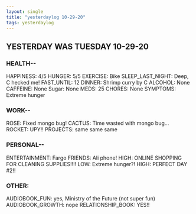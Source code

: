 ```yaml
---
layout: single
title: "yesterdaylog 10-29-20"
tags: yesterdaylog
---
```


## YESTERDAY WAS TUESDAY 10-29-20

### HEALTH--

HAPPINESS: 4/5
HUNGER: 5/5
EXERCISE: Bike
SLEEP_LAST_NIGHT: Deep, C hecked me!
FAST_UNTIL: 12
DINNER: Shrimp curry by C
ALCOHOL: None
CAFFEINE: None
Sugar: None
MEDS: 25
CHORES: None
SYMPTOMS: Extreme hunger


### WORK--

ROSE: Fixed mongo bug!
CACTUS: Time wasted with mongo bug...
ROCKET: UPY!!
PROJECTS: same same same

### PERSONAL--

ENTERTAINMENT: Fargo
FRIENDS: Ali phone!
HIGH: ONLINE SHOPPING FOR CLEANING SUPPLIES!!!!
LOW: Extreme hunger?!
HIGH: PERFECT DAY #2!!

### OTHER:

AUDIOBOOK_FUN: yes, Ministry of the Future (not super fun)
AUDIOBOOK_GROWTH: nope
RELATIONSHIP_BOOK: YES!!
